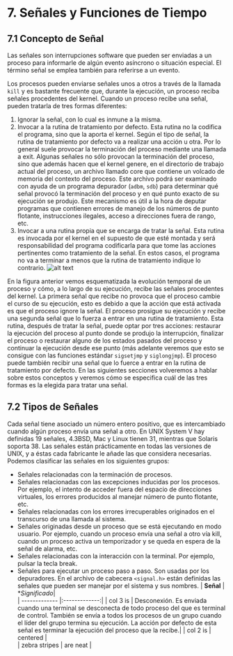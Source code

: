 # 7. Señales y Funciones de Tiempo
## 7.1 Concepto de Señal
Las señales son interrupciones software que pueden ser enviadas a un proceso para informarle de algún evento asíncrono o situación especial. El término señal se emplea también para referirse a un evento.

Los procesos pueden enviarse señales unos a otros a través de la llamada `kill` y es bastante frecuente que, durante la ejecución, un proceso reciba señales procedentes del kernel. Cuando un proceso recibe una señal, pueden tratarla de tres formas diferentes:
1. Ignorar la señal, con lo cual es inmune a la misma.
2.	Invocar a la rutina de tratamiento por defecto. Esta rutina no la codifica el programa, sino que la aporta el kernel. Según el tipo de señal, la rutina de tratamiento por defecto va a realizar una acción u otra. Por lo general suele provocar la terminación del proceso mediante una llamada a exit. Algunas señales no sólo provocan la terminación del proceso, sino que además  hacen que el kernel genere, en el directorio de trabajo actual del proceso, un archivo llamado core que contiene un volcado de memoria del contexto del proceso. Este archivo podrá ser examinado con ayuda de un programa depurador (`adbm`, `sdb`) para determinar qué señal provocó la terminación del proceso y en qué punto exacto de su ejecución se produjo. Este mecanismo es útil a la hora de deputar programas que contienen errores de manejo de los números de punto flotante, instrucciones ilegales, acceso a direcciones fuera de rango, etc.
3.	Invocar a una rutina propia que se encarga de tratar la señal. Esta rutina es invocada por el kernel en el supuesto de que esté montada y será responsabilidad del programa codificarla para que tome las acciones pertinentes como tratamiento de la señal. En estos casos, el programa no va a terminar a menos que la rutina de tratamiento indique lo contrario.
![alt text](https://github.com/Manchas2k4/advanced_programming/blob/master/documents/images/Tarea%207.jpg "Tarea 7 Foto 1")

En la figura anterior vemos esquematizada la evolución temporal de un proceso y cómo, a lo largo de su ejecución, recibe las señales procedentes del kernel. La primera señal que recibe no provoca que el proceso cambie el curso de su ejecución, esto es debido a que la acción que está activada es que el proceso ignore la señal. El proceso prosigue su ejecución y recibe una segunda señal que lo fuerza a entrar en una rutina de tratamiento. Esta rutina, después de tratar la señal, puede optar por tres acciones: restaurar la ejecución del proceso al punto donde se produjo la interrupción, finalizar el proceso o restaurar alguno de los estados pasados del proceso y continuar la ejecución desde ese punto (más adelante veremos que esto se consigue con las funciones estándar `sigsetjmp` y `siglongjmp`). El proceso puede también recibir una señal que lo fuerce a entrar en la rutina de tratamiento por defecto.
En las siguientes secciones volveremos a hablar sobre estos conceptos y veremos cómo se especifica cuál de las tres formas es la elegida para tratar una señal.
## 7.2 Tipos de Señales
Cada señal tiene asociado un número entero positivo, que es intercambiado cuando algún proceso envía una señal a otro. En UNIX System V hay definidas 19 señales, 4.3BSD, Mac y Linux tienen 31, mientras que Solaris soporta 38.  Las señales están prácticamente en todas las versiones de UNIX, y a éstas cada fabricante le añade las que considera necesarias. Podemos clasificar las señales en los siguientes grupos:
- Señales relacionadas con la terminación de procesos.
-	Señales relacionadas con las excepciones inducidas por los procesos. Por ejemplo, el intento de acceder fuera del espacio de direcciones virtuales, los errores producidos al manejar número de punto flotante, etc.
-	Señales relacionadas con los errores irrecuperables originados en el transcurso de una llamada al sistema.
-	Señales originadas desde un proceso que se está ejecutando en modo usuario. Por ejemplo, cuando un proceso envía una señal a otro vía kill, cuando un proceso activa un temporizador y se queda en espera de la señal de alarma, etc.
-	Señales relacionadas con la interacción con la terminal. Por ejemplo, pulsar la tecla break.
-	Señales para ejecutar un proceso paso a paso. Son usadas por los depuradores.
En el archivo de cabecera `<signal.h>` están definidas las señales que pueden ser manejar por el sistema y sus nombres. 
| **Señal**     | **Significado*|    
| ------------- |:-------------:| 
| col 3 is      | Desconexión. Es enviada cuando una terminal se desconecta de todo proceso del que es terminal de control. También se envía a todos los procesos de un grupo cuando el líder del grupo termina su ejecución. La acción por defecto de esta señal es terminar la ejecución del proceso que la recibe.| 
| col 2 is      | centered      |   
| zebra stripes | are neat      |   

